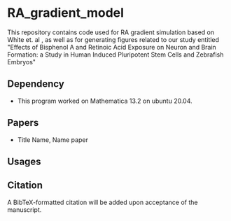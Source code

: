 # RA_gradient_model
This repository contains code used for RA gradient simulation based on White et. al , as well as for generating figures related to our study entitled "Effects of Bisphenol A and Retinoic Acid Exposure on Neuron and Brain Formation: a Study in Human Induced Pluripotent Stem Cells and Zebrafish Embryos"


## Dependency

- This program worked on Mathematica 13.2 on ubuntu 20.04.

## Papers

- Title
  Name, Name
  paper

## Usages

## Citation

A BibTeX-formatted citation will be added upon acceptance of the manuscript.

